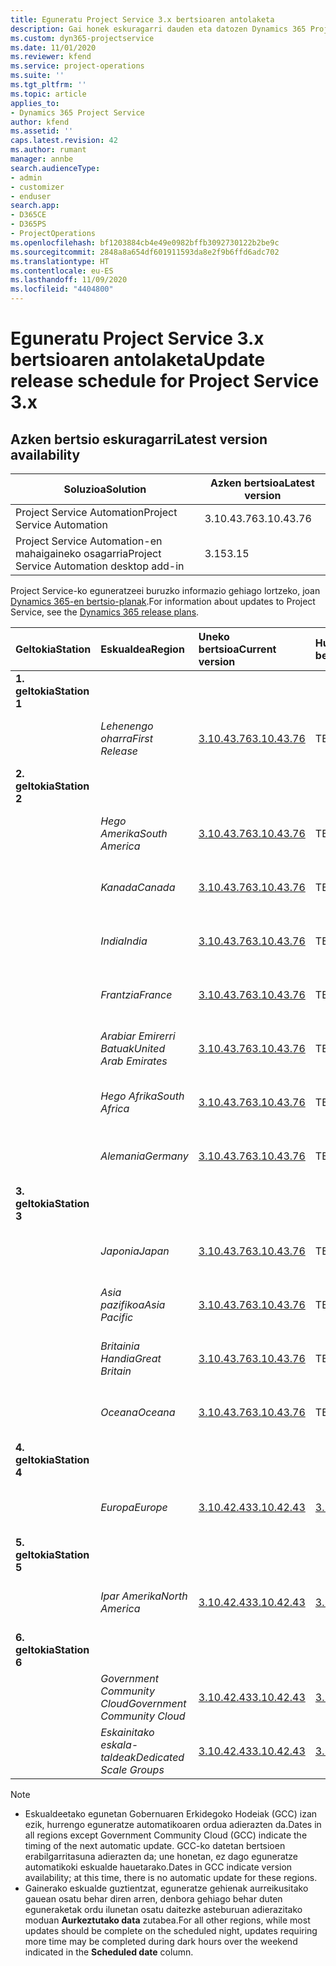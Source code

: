 ```yaml
---
title: Eguneratu Project Service 3.x bertsioaren antolaketa
description: Gai honek eskuragarri dauden eta datozen Dynamics 365 Project Service Automation-en bertsioei buruzko informazioa eskaintzen du.
ms.custom: dyn365-projectservice
ms.date: 11/01/2020
ms.reviewer: kfend
ms.service: project-operations
ms.suite: ''
ms.tgt_pltfrm: ''
ms.topic: article
applies_to:
- Dynamics 365 Project Service
author: kfend
ms.assetid: ''
caps.latest.revision: 42
ms.author: rumant
manager: annbe
search.audienceType:
- admin
- customizer
- enduser
search.app:
- D365CE
- D365PS
- ProjectOperations
ms.openlocfilehash: bf1203884cb4e49e0982bffb3092730122b2be9c
ms.sourcegitcommit: 2848a8a654df601911593da8e2f9b6ffd6adc702
ms.translationtype: HT
ms.contentlocale: eu-ES
ms.lasthandoff: 11/09/2020
ms.locfileid: "4404800"
---
```

# <a name="update-release-schedule-for-project-service-3x"></a><span data-ttu-id="4b7f5-103">Eguneratu Project Service 3.x bertsioaren antolaketa</span><span class="sxs-lookup"><span data-stu-id="4b7f5-103">Update release schedule for Project Service 3.x</span></span>

## <a name="latest-version-availability"></a><span data-ttu-id="4b7f5-104">Azken bertsio eskuragarri</span><span class="sxs-lookup"><span data-stu-id="4b7f5-104">Latest version availability</span></span>

| <span data-ttu-id="4b7f5-105">Soluzioa</span><span class="sxs-lookup"><span data-stu-id="4b7f5-105">Solution</span></span>  | <span data-ttu-id="4b7f5-106">Azken bertsioa</span><span class="sxs-lookup"><span data-stu-id="4b7f5-106">Latest version</span></span> |
|-------|----|
| <span data-ttu-id="4b7f5-107">Project Service Automation</span><span class="sxs-lookup"><span data-stu-id="4b7f5-107">Project Service Automation</span></span>    | <span data-ttu-id="4b7f5-108">3.10.43.76</span><span class="sxs-lookup"><span data-stu-id="4b7f5-108">3.10.43.76</span></span> |
| <span data-ttu-id="4b7f5-109">Project Service Automation-en mahaigaineko osagarria</span><span class="sxs-lookup"><span data-stu-id="4b7f5-109">Project Service Automation desktop add-in</span></span>                | <span data-ttu-id="4b7f5-110">3.15</span><span class="sxs-lookup"><span data-stu-id="4b7f5-110">3.15</span></span>          |

<span data-ttu-id="4b7f5-111">Project Service-ko eguneratzeei buruzko informazio gehiago lortzeko, joan [Dynamics 365-en bertsio-planak](https://docs.microsoft.com/dynamics365/release-plans/).</span><span class="sxs-lookup"><span data-stu-id="4b7f5-111">For information about updates to Project Service, see the [Dynamics 365 release plans](https://docs.microsoft.com/dynamics365/release-plans/).</span></span> 

| <span data-ttu-id="4b7f5-112">Geltokia</span><span class="sxs-lookup"><span data-stu-id="4b7f5-112">Station</span></span>  | <span data-ttu-id="4b7f5-113">Eskualdea</span><span class="sxs-lookup"><span data-stu-id="4b7f5-113">Region</span></span> | <span data-ttu-id="4b7f5-114">Uneko bertsioa</span><span class="sxs-lookup"><span data-stu-id="4b7f5-114">Current version</span></span> | <span data-ttu-id="4b7f5-115">Hurrengo bertsioa</span><span class="sxs-lookup"><span data-stu-id="4b7f5-115">Next version</span></span> |  <span data-ttu-id="4b7f5-116">Antolatutako data</span><span class="sxs-lookup"><span data-stu-id="4b7f5-116">Scheduled date</span></span>
| :---   | :---   | :---   | :---   |:---   |         
|<span data-ttu-id="4b7f5-117"><strong>1. geltokia</strong></span><span class="sxs-lookup"><span data-stu-id="4b7f5-117"><strong>Station 1</strong></span></span> | |  |  | |
| | <span data-ttu-id="4b7f5-118"><i>Lehenengo oharra</i></span><span class="sxs-lookup"><span data-stu-id="4b7f5-118"><i>First Release</i></span></span> | [<span data-ttu-id="4b7f5-119">3.10.43.76</span><span class="sxs-lookup"><span data-stu-id="4b7f5-119">3.10.43.76</span></span>](whats-new-ur-25.md) | <span data-ttu-id="4b7f5-120">TBD</span><span class="sxs-lookup"><span data-stu-id="4b7f5-120">TBD</span></span> | <span data-ttu-id="4b7f5-121">2020ko azaroaren 20a</span><span class="sxs-lookup"><span data-stu-id="4b7f5-121">November 20, 2020</span></span>
|<span data-ttu-id="4b7f5-122"><strong>2. geltokia</strong></span><span class="sxs-lookup"><span data-stu-id="4b7f5-122"><strong>Station 2</strong></span></span> | |  |  | |
| | <span data-ttu-id="4b7f5-123"><i>Hego Amerika</i></span><span class="sxs-lookup"><span data-stu-id="4b7f5-123"><i>South America</i></span></span> | [<span data-ttu-id="4b7f5-124">3.10.43.76</span><span class="sxs-lookup"><span data-stu-id="4b7f5-124">3.10.43.76</span></span>](whats-new-ur-25.md) | <span data-ttu-id="4b7f5-125">TBD</span><span class="sxs-lookup"><span data-stu-id="4b7f5-125">TBD</span></span> | <span data-ttu-id="4b7f5-126">2020ko azaroaren 27a</span><span class="sxs-lookup"><span data-stu-id="4b7f5-126">November 27, 2020</span></span>
| | <span data-ttu-id="4b7f5-127"><i>Kanada</i></span><span class="sxs-lookup"><span data-stu-id="4b7f5-127"><i>Canada</i></span></span> | [<span data-ttu-id="4b7f5-128">3.10.43.76</span><span class="sxs-lookup"><span data-stu-id="4b7f5-128">3.10.43.76</span></span>](whats-new-ur-25.md) | <span data-ttu-id="4b7f5-129">TBD</span><span class="sxs-lookup"><span data-stu-id="4b7f5-129">TBD</span></span> | <span data-ttu-id="4b7f5-130">2020ko azaroaren 27a</span><span class="sxs-lookup"><span data-stu-id="4b7f5-130">November 27, 2020</span></span> 
| | <span data-ttu-id="4b7f5-131"><i>India</i></span><span class="sxs-lookup"><span data-stu-id="4b7f5-131"><i>India</i></span></span> | [<span data-ttu-id="4b7f5-132">3.10.43.76</span><span class="sxs-lookup"><span data-stu-id="4b7f5-132">3.10.43.76</span></span>](whats-new-ur-25.md) | <span data-ttu-id="4b7f5-133">TBD</span><span class="sxs-lookup"><span data-stu-id="4b7f5-133">TBD</span></span> | <span data-ttu-id="4b7f5-134">2020ko azaroaren 27a</span><span class="sxs-lookup"><span data-stu-id="4b7f5-134">November 27, 2020</span></span>
| | <span data-ttu-id="4b7f5-135"><i>Frantzia</i></span><span class="sxs-lookup"><span data-stu-id="4b7f5-135"><i>France</i></span></span> | [<span data-ttu-id="4b7f5-136">3.10.43.76</span><span class="sxs-lookup"><span data-stu-id="4b7f5-136">3.10.43.76</span></span>](whats-new-ur-25.md) | <span data-ttu-id="4b7f5-137">TBD</span><span class="sxs-lookup"><span data-stu-id="4b7f5-137">TBD</span></span> | <span data-ttu-id="4b7f5-138">2020ko azaroaren 27a</span><span class="sxs-lookup"><span data-stu-id="4b7f5-138">November 27, 2020</span></span>
| | <span data-ttu-id="4b7f5-139"><i>Arabiar Emirerri Batuak</i></span><span class="sxs-lookup"><span data-stu-id="4b7f5-139"><i>United Arab Emirates</i></span></span> | [<span data-ttu-id="4b7f5-140">3.10.43.76</span><span class="sxs-lookup"><span data-stu-id="4b7f5-140">3.10.43.76</span></span>](whats-new-ur-25.md) | <span data-ttu-id="4b7f5-141">TBD</span><span class="sxs-lookup"><span data-stu-id="4b7f5-141">TBD</span></span> | <span data-ttu-id="4b7f5-142">2020ko azaroaren 27a</span><span class="sxs-lookup"><span data-stu-id="4b7f5-142">November 27, 2020</span></span>
| | <span data-ttu-id="4b7f5-143"><i>Hego Afrika</i></span><span class="sxs-lookup"><span data-stu-id="4b7f5-143"><i>South Africa</i></span></span> | [<span data-ttu-id="4b7f5-144">3.10.43.76</span><span class="sxs-lookup"><span data-stu-id="4b7f5-144">3.10.43.76</span></span>](whats-new-ur-25.md) | <span data-ttu-id="4b7f5-145">TBD</span><span class="sxs-lookup"><span data-stu-id="4b7f5-145">TBD</span></span> | <span data-ttu-id="4b7f5-146">2020ko azaroaren 27a</span><span class="sxs-lookup"><span data-stu-id="4b7f5-146">November 27, 2020</span></span>
| | <span data-ttu-id="4b7f5-147"><i>Alemania</i></span><span class="sxs-lookup"><span data-stu-id="4b7f5-147"><i>Germany</i></span></span> | [<span data-ttu-id="4b7f5-148">3.10.43.76</span><span class="sxs-lookup"><span data-stu-id="4b7f5-148">3.10.43.76</span></span>](whats-new-ur-25.md) | <span data-ttu-id="4b7f5-149">TBD</span><span class="sxs-lookup"><span data-stu-id="4b7f5-149">TBD</span></span> | <span data-ttu-id="4b7f5-150">2020ko azaroaren 27a</span><span class="sxs-lookup"><span data-stu-id="4b7f5-150">November 27, 2020</span></span>
|<span data-ttu-id="4b7f5-151"><strong>3. geltokia</strong></span><span class="sxs-lookup"><span data-stu-id="4b7f5-151"><strong>Station 3</strong></span></span> | |  |  | |
| | <span data-ttu-id="4b7f5-152"><i>Japonia</i></span><span class="sxs-lookup"><span data-stu-id="4b7f5-152"><i>Japan</i></span></span> | [<span data-ttu-id="4b7f5-153">3.10.43.76</span><span class="sxs-lookup"><span data-stu-id="4b7f5-153">3.10.43.76</span></span>](whats-new-ur-25.md) | <span data-ttu-id="4b7f5-154">TBD</span><span class="sxs-lookup"><span data-stu-id="4b7f5-154">TBD</span></span> | <span data-ttu-id="4b7f5-155">2020ko abenduaren 11</span><span class="sxs-lookup"><span data-stu-id="4b7f5-155">December 11, 2020</span></span>
| | <span data-ttu-id="4b7f5-156"><i>Asia pazifikoa</i></span><span class="sxs-lookup"><span data-stu-id="4b7f5-156"><i>Asia Pacific</i></span></span> | [<span data-ttu-id="4b7f5-157">3.10.43.76</span><span class="sxs-lookup"><span data-stu-id="4b7f5-157">3.10.43.76</span></span>](whats-new-ur-25.md) | <span data-ttu-id="4b7f5-158">TBD</span><span class="sxs-lookup"><span data-stu-id="4b7f5-158">TBD</span></span> | <span data-ttu-id="4b7f5-159">2020ko abenduaren 11</span><span class="sxs-lookup"><span data-stu-id="4b7f5-159">December 11, 2020</span></span>
| | <span data-ttu-id="4b7f5-160"><i>Britainia Handia</i></span><span class="sxs-lookup"><span data-stu-id="4b7f5-160"><i>Great Britain</i></span></span> | [<span data-ttu-id="4b7f5-161">3.10.43.76</span><span class="sxs-lookup"><span data-stu-id="4b7f5-161">3.10.43.76</span></span>](whats-new-ur-25.md) | <span data-ttu-id="4b7f5-162">TBD</span><span class="sxs-lookup"><span data-stu-id="4b7f5-162">TBD</span></span> | <span data-ttu-id="4b7f5-163">2020ko abenduaren 11</span><span class="sxs-lookup"><span data-stu-id="4b7f5-163">December 11, 2020</span></span>
| | <span data-ttu-id="4b7f5-164"><i>Oceana</i></span><span class="sxs-lookup"><span data-stu-id="4b7f5-164"><i>Oceana</i></span></span> | [<span data-ttu-id="4b7f5-165">3.10.43.76</span><span class="sxs-lookup"><span data-stu-id="4b7f5-165">3.10.43.76</span></span>](whats-new-ur-25.md) | <span data-ttu-id="4b7f5-166">TBD</span><span class="sxs-lookup"><span data-stu-id="4b7f5-166">TBD</span></span> | <span data-ttu-id="4b7f5-167">2020ko abenduaren 11</span><span class="sxs-lookup"><span data-stu-id="4b7f5-167">December 11, 2020</span></span>
|<span data-ttu-id="4b7f5-168"><strong>4. geltokia</strong></span><span class="sxs-lookup"><span data-stu-id="4b7f5-168"><strong>Station 4</strong></span></span> | |  |  | |
| | <span data-ttu-id="4b7f5-169"><i>Europa</i></span><span class="sxs-lookup"><span data-stu-id="4b7f5-169"><i>Europe</i></span></span> |[<span data-ttu-id="4b7f5-170">3.10.42.43</span><span class="sxs-lookup"><span data-stu-id="4b7f5-170">3.10.42.43</span></span>](whats-new-ur-24.md) | [<span data-ttu-id="4b7f5-171">3.10.43.76</span><span class="sxs-lookup"><span data-stu-id="4b7f5-171">3.10.43.76</span></span>](whats-new-ur-25.md) | <span data-ttu-id="4b7f5-172">2020ko azaroaren 13a</span><span class="sxs-lookup"><span data-stu-id="4b7f5-172">November 13, 2020</span></span>
|<span data-ttu-id="4b7f5-173"><strong>5. geltokia</strong></span><span class="sxs-lookup"><span data-stu-id="4b7f5-173"><strong>Station 5</strong></span></span> | |  |  | |
| | <span data-ttu-id="4b7f5-174"><i>Ipar Amerika</i></span><span class="sxs-lookup"><span data-stu-id="4b7f5-174"><i>North America</i></span></span> |[<span data-ttu-id="4b7f5-175">3.10.42.43</span><span class="sxs-lookup"><span data-stu-id="4b7f5-175">3.10.42.43</span></span>](whats-new-ur-24.md) | [<span data-ttu-id="4b7f5-176">3.10.43.76</span><span class="sxs-lookup"><span data-stu-id="4b7f5-176">3.10.43.76</span></span>](whats-new-ur-25.md) | <span data-ttu-id="4b7f5-177">2020ko azaroaren 20a</span><span class="sxs-lookup"><span data-stu-id="4b7f5-177">November 20, 2020</span></span>
|<span data-ttu-id="4b7f5-178"><strong>6. geltokia</strong></span><span class="sxs-lookup"><span data-stu-id="4b7f5-178"><strong>Station 6</strong></span></span> | |  |  | |
| | <span data-ttu-id="4b7f5-179"><i>Government Community Cloud</i></span><span class="sxs-lookup"><span data-stu-id="4b7f5-179"><i>Government Community Cloud</i></span></span> |[<span data-ttu-id="4b7f5-180">3.10.42.43</span><span class="sxs-lookup"><span data-stu-id="4b7f5-180">3.10.42.43</span></span>](whats-new-ur-24.md) | [<span data-ttu-id="4b7f5-181">3.10.43.76</span><span class="sxs-lookup"><span data-stu-id="4b7f5-181">3.10.43.76</span></span>](whats-new-ur-25.md) | <span data-ttu-id="4b7f5-182">2020ko azaroaren 20a</span><span class="sxs-lookup"><span data-stu-id="4b7f5-182">November 20, 2020</span></span>
| | <span data-ttu-id="4b7f5-183"><i>Eskainitako eskala-taldeak</i></span><span class="sxs-lookup"><span data-stu-id="4b7f5-183"><i>Dedicated Scale Groups</i></span></span> |[<span data-ttu-id="4b7f5-184">3.10.42.43</span><span class="sxs-lookup"><span data-stu-id="4b7f5-184">3.10.42.43</span></span>](whats-new-ur-24.md) | [<span data-ttu-id="4b7f5-185">3.10.43.76</span><span class="sxs-lookup"><span data-stu-id="4b7f5-185">3.10.43.76</span></span>](whats-new-ur-25.md) | <span data-ttu-id="4b7f5-186">2020ko azaroaren 27a</span><span class="sxs-lookup"><span data-stu-id="4b7f5-186">November 27, 2020</span></span>

>[!Note]
> - <span data-ttu-id="4b7f5-187">Eskualdeetako egunetan Gobernuaren Erkidegoko Hodeiak (GCC) izan ezik, hurrengo eguneratze automatikoaren ordua adierazten da.</span><span class="sxs-lookup"><span data-stu-id="4b7f5-187">Dates in all regions except Government Community Cloud (GCC) indicate the timing of the next automatic update.</span></span> <span data-ttu-id="4b7f5-188">GCC-ko datetan bertsioen erabilgarritasuna adierazten da; une honetan, ez dago eguneratze automatikoki eskualde hauetarako.</span><span class="sxs-lookup"><span data-stu-id="4b7f5-188">Dates in GCC indicate version availability; at this time, there is no automatic update for these regions.</span></span>
> - <span data-ttu-id="4b7f5-189">Gainerako eskualde guztientzat, eguneratze gehienak aurreikusitako gauean osatu behar diren arren, denbora gehiago behar duten eguneraketak ordu ilunetan osatu daitezke asteburuan adierazitako moduan **Aurkeztutako data** zutabea.</span><span class="sxs-lookup"><span data-stu-id="4b7f5-189">For all other regions, while most updates should be complete on the scheduled night, updates requiring more time may be completed during dark hours over the weekend indicated in the **Scheduled date** column.</span></span>
